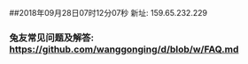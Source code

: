 ##2018年09月28日07时12分07秒 新址: 159.65.232.229
### 兔友常见问题及解答: https://github.com/wanggonging/d/blob/w/FAQ.md
